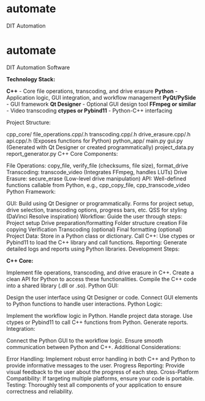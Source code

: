 # automate
DIT Automation

# automate
DIT Automation Software

**Technology Stack:**

**C++** - Core file operations, transcoding, and drive erasure
**Python** - Application logic, GUI integration, and workflow management
**PyQt/PySide** - GUI framework
**Qt Designer** - Optional GUI design tool
**FFmpeg or similar** - Video transcoding
**ctypes or Pybind11** - Python-C++ interfacing

Project Structure:

cpp_core/
file_operations.cpp/.h
transcoding.cpp/.h
drive_erasure.cpp/.h
api.cpp/.h (Exposes functions for Python)
python_app/
main.py
gui.py (Generated with Qt Designer or created programmatically)
project_data.py
report_generator.py
C++ Core Components:

File Operations:
copy_file, verify_file (checksums, file size), format_drive
Transcoding:
transcode_video (Integrates FFmpeg, handles LUTs)
Drive Erasure:
secure_erase (Low-level drive manipulation)
API:
Well-defined functions callable from Python, e.g., cpp_copy_file, cpp_transcode_video
Python Framework:

GUI:
Build using Qt Designer or programmatically.
Forms for project setup, drive selection, transcoding options, progress bars, etc.
QSS for styling (DaVinci Resolve inspiration)
Workflow:
Guide the user through steps:
Project setup
Drive preparation/formatting
Folder structure creation
File copying
Verification
Transcoding (optional)
Final formatting (optional)
Project Data:
Store in a Python class or dictionary.
Call C++:
Use ctypes or Pybind11 to load the C++ library and call functions.
Reporting:
Generate detailed logs and reports using Python libraries.
Development Steps:

**C++ Core:**

Implement file operations, transcoding, and drive erasure in C++.
Create a clean API for Python to access these functionalities.
Compile the C++ code into a shared library (.dll or .so).
Python GUI:

Design the user interface using Qt Designer or code.
Connect GUI elements to Python functions to handle user interactions.
Python Logic:

Implement the workflow logic in Python.
Handle project data storage.
Use ctypes or Pybind11 to call C++ functions from Python.
Generate reports.
Integration:

Connect the Python GUI to the workflow logic.
Ensure smooth communication between Python and C++.
Additional Considerations:

Error Handling: Implement robust error handling in both C++ and Python to provide informative messages to the user.
Progress Reporting: Provide visual feedback to the user about the progress of each step.
Cross-Platform Compatibility: If targeting multiple platforms, ensure your code is portable.
Testing: Thoroughly test all components of your application to ensure correctness and reliability.

